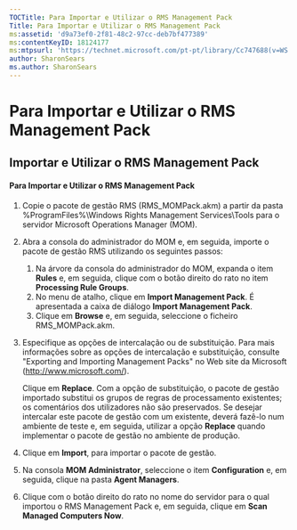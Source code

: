```yaml
---
TOCTitle: Para Importar e Utilizar o RMS Management Pack
Title: Para Importar e Utilizar o RMS Management Pack
ms:assetid: 'd9a73ef0-2f81-48c2-97cc-deb7bf477389'
ms:contentKeyID: 18124177
ms:mtpsurl: 'https://technet.microsoft.com/pt-pt/library/Cc747688(v=WS.10)'
author: SharonSears
ms.author: SharonSears
---
```


Para Importar e Utilizar o RMS Management Pack
==============================================

Importar e Utilizar o RMS Management Pack
-----------------------------------------

#### Para Importar e Utilizar o RMS Management Pack

1.  Copie o pacote de gestão RMS (RMS\_MOMPack.akm) a partir da pasta %ProgramFiles%\\Windows Rights Management Services\\Tools para o servidor Microsoft Operations Manager (MOM).

2.  Abra a consola do administrador do MOM e, em seguida, importe o pacote de gestão RMS utilizando os seguintes passos:

    1.  Na árvore da consola do administrador do MOM, expanda o item **Rules** e, em seguida, clique com o botão direito do rato no item **Processing Rule Groups**.
    2.  No menu de atalho, clique em **Import Management Pack**. É apresentada a caixa de diálogo **Import Management Pack**.
    3.  Clique em **Browse** e, em seguida, seleccione o ficheiro RMS\_MOMPack.akm.

3.  Especifique as opções de intercalação ou de substituição. Para mais informações sobre as opções de intercalação e substituição, consulte "Exporting and Importing Management Packs" no Web site da Microsoft (http://www.microsoft.com/).

    Clique em **Replace**. Com a opção de substituição, o pacote de gestão importado substitui os grupos de regras de processamento existentes; os comentários dos utilizadores não são preservados. Se desejar intercalar este pacote de gestão com um existente, deverá fazê-lo num ambiente de teste e, em seguida, utilizar a opção **Replace** quando implementar o pacote de gestão no ambiente de produção.

4.  Clique em **Import**, para importar o pacote de gestão.

5.  Na consola **MOM Administrator**, seleccione o item **Configuration** e, em seguida, clique na pasta **Agent Managers**.

6.  Clique com o botão direito do rato no nome do servidor para o qual importou o RMS Management Pack e, em seguida, clique em **Scan Managed Computers Now**.
